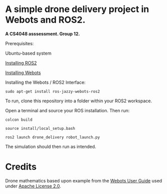 # A simple drone delivery project in Webots and ROS2. 

**A CS4048 asssessment. Group 12.**

Prerequisites:

Ubuntu-based system

[Installing ROS2](https://docs.ros.org/en/jazzy/Installation/Ubuntu-Install-Debs.html)

[Installing Webots](https://cyberbotics.com/doc/guide/installation-procedure)

Installing the Webots / ROS2 Interface:
```
sudo apt-get install ros-jazzy-webots-ros2
```

To run, clone this repository into a folder within your ROS2 workspace.

Open a terminal and source your ROS installation. Then run:

```
colcon build
```
```
source install/local_setup.bash
```
```
ros2 launch drone_delivery robot_launch.py
```

The simulation should then run as intended.

# Credits

Drone mathematics based upon example from the [Webots User Guide](https://cyberbotics.com/doc/guide/mavic-2-pro?version=R2022b) used under [Apache License 2.0](https://www.apache.org/licenses/LICENSE-2.0).
